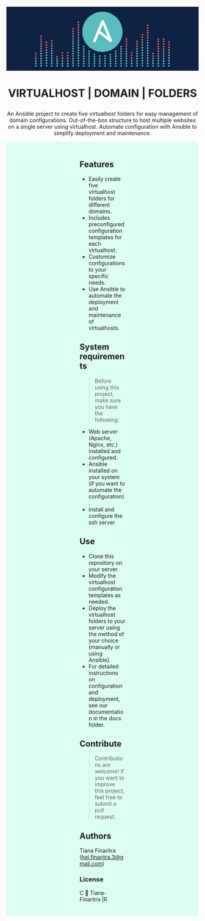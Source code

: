 <p align="center">
  <img src="images/ansible.gif" alt="Texte alternatif">
</p>

 # <p align="center">VIRTUALHOST | DOMAIN | FOLDERS</p>

<p align="center">
An Ansible project to create five virtualhost folders for easy management of domain configurations. Out-of-the-box structure
to host multiple websites on a single server using virtualhost. Automate configuration with Ansible to 
simplify deployment 
and maintenance.

</p>

<div style="background-color:  rgba(11, 252, 172, 0.137);
            padding-inline:20vw;
            padding-bottom: 20px;">
<br> 

## Features

- Easily create five virtualhost folders for different domains.
- Includes preconfigured configuration templates for each virtualhost.
- Customize configurations to your specific needs.
- Use Ansible to automate the deployment and maintenance of virtualhosts.

## System requirements
> Before using this project, make sure you have the following:

- Web server (Apache, Nginx, etc.) installed and configured.
- Ansible installed on your system (if you want to automate the configuration).
- install and configure the ssh server


## Use
- Clone this repository on your server.
- Modify the virtualhost configuration templates as needed.
- Deploy the virtualhost folders to your server using the method of your choice (manually or using Ansible).
- For detailed instructions on configuration and deployment, see our documentation in the docs folder.

## Contribute
> Contributions are welcome! If you want to improve this project, feel free to submit a pull request.

## Authors
Tiana Finaritra (hei.finaritra.3@gmail.com)


### License
C 🎈 Tiana-Finaritra |R  
</div>

